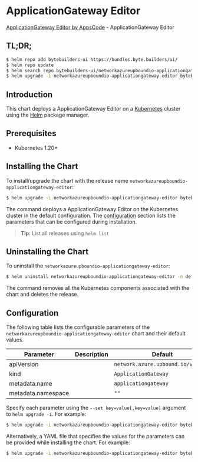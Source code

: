 # ApplicationGateway Editor

[ApplicationGateway Editor by AppsCode](https://byte.builders) - ApplicationGateway Editor

## TL;DR;

```bash
$ helm repo add bytebuilders-ui https://bundles.byte.builders/ui/
$ helm repo update
$ helm search repo bytebuilders-ui/networkazureupboundio-applicationgateway-editor --version=v0.4.18
$ helm upgrade -i networkazureupboundio-applicationgateway-editor bytebuilders-ui/networkazureupboundio-applicationgateway-editor -n default --create-namespace --version=v0.4.18
```

## Introduction

This chart deploys a ApplicationGateway Editor on a [Kubernetes](http://kubernetes.io) cluster using the [Helm](https://helm.sh) package manager.

## Prerequisites

- Kubernetes 1.20+

## Installing the Chart

To install/upgrade the chart with the release name `networkazureupboundio-applicationgateway-editor`:

```bash
$ helm upgrade -i networkazureupboundio-applicationgateway-editor bytebuilders-ui/networkazureupboundio-applicationgateway-editor -n default --create-namespace --version=v0.4.18
```

The command deploys a ApplicationGateway Editor on the Kubernetes cluster in the default configuration. The [configuration](#configuration) section lists the parameters that can be configured during installation.

> **Tip**: List all releases using `helm list`

## Uninstalling the Chart

To uninstall the `networkazureupboundio-applicationgateway-editor`:

```bash
$ helm uninstall networkazureupboundio-applicationgateway-editor -n default
```

The command removes all the Kubernetes components associated with the chart and deletes the release.

## Configuration

The following table lists the configurable parameters of the `networkazureupboundio-applicationgateway-editor` chart and their default values.

|     Parameter      | Description |                    Default                    |
|--------------------|-------------|-----------------------------------------------|
| apiVersion         |             | <code>network.azure.upbound.io/v1beta1</code> |
| kind               |             | <code>ApplicationGateway</code>               |
| metadata.name      |             | <code>applicationgateway</code>               |
| metadata.namespace |             | <code>""</code>                               |


Specify each parameter using the `--set key=value[,key=value]` argument to `helm upgrade -i`. For example:

```bash
$ helm upgrade -i networkazureupboundio-applicationgateway-editor bytebuilders-ui/networkazureupboundio-applicationgateway-editor -n default --create-namespace --version=v0.4.18 --set apiVersion=network.azure.upbound.io/v1beta1
```

Alternatively, a YAML file that specifies the values for the parameters can be provided while
installing the chart. For example:

```bash
$ helm upgrade -i networkazureupboundio-applicationgateway-editor bytebuilders-ui/networkazureupboundio-applicationgateway-editor -n default --create-namespace --version=v0.4.18 --values values.yaml
```
